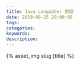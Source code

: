 ```yaml
---
title: Java Longadder 原理
date: 2019-08-25 20:00:00
tags:
categories:
keywords:
description:
---
```

{% asset_img slug [title] %}
<!-- more -->

